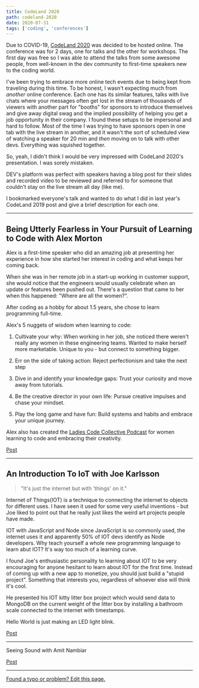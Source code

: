 ```yaml
---
title: CodeLand 2020
path: codeland-2020
date: 2020-07-31
tags: ['coding', 'conferences']
---
```


Due to COVID-19, [CodeLand 2020](https://codelandconf.com/) was decided to be hosted online. The conference was for 2 days, one for talks and the other for workshops. The first day was free so I was able to attend the talks from some awesome people, from well-known in the dev community to first-time speakers new to the coding world.

I've been trying to embrace more online tech events due to being kept from traveling during this time. To be honest, I wasn't expecting much from _another_ online conference. Each one has its similar features, talks with live chats where your messages often get lost in the stream of thousands of viewers with another part for "booths" for sponsors to introduce themselves and give away digital swag and the implied possibility of helping you get a job opportunity in their company. I found these setups to be impersonal and hard to follow. Most of the time I was trying to have sponsors open in one tab with the live stream in another, and it wasn't the sort of scheduled view of watching a speaker for 20 min and _then_ moving on to talk with other devs. Everything was squished together.

So, yeah, I didn't think I would be very impressed with CodeLand 2020's presentation. I was sorely mistaken.

DEV's platform was perfect with speakers having a blog post for their slides and recorded video to be reviewed and referred to for someone that couldn't stay on the live stream all day (like me).

I bookmarked everyone's talk and wanted to do what I did in last year's CodeLand 2019 post and give a brief description for each one.

---

## Being Utterly Fearless in Your Pursuit of Learning to Code with Alex Morton

Alex is a first-time speaker who did an amazing job at presenting her experience in how she started her interest in coding and what keeps her coming back.

When she was in her remote job in a start-up working in customer support, she would notice that the engineers would usually celebrate when an update or features been pushed out. There's a question that came to her when this happened: "Where are all the women?".

After coding as a hobby for about 1.5 years, she chose to learn programming full-time.

Alex's 5 nuggets of wisdom when learning to code:

1. Cultivate your why: When working in her job, she noticed there weren't really any women in these engineering teams. Wanted to make herself more marketable. Unique to you - but connect to something bigger.

2. Err on the side of taking action: Reject perfectionism and take the next step

3. Dive in and identify your knowledge gaps: Trust your curiosity and move away from tutorials.

4. Be the creative director in your own life: Pursue creative impulses and chase your mindset.

5. Play the long game and have fun: Build systems and habits and embrace your unique journey.

Alex also has created the [Ladies Code Collective Podcast](https://www.ladiescodecollective.com/) for women learning to code and embracing their creativity.

[Post](https://dev.to/alexlsalt/being-utterly-fearless-in-your-pursuit-of-learning-to-code-with-alex-morton-5o0)

---

## An Introduction To IoT with Joe Karlsson

> "It's just the internet but with 'things' on it."

Internet of Things(IOT) is a technique to connecting the internet to objects for different uses. I have seen it used for some very useful inventions - but Joe liked to point out that he really just likes the weird art projects people have made.

IOT with JavaScript and Node since JavaScript is so commonly used, the internet uses it and apparently 50% of IOT devs identify as Node developers. Why teach yourself a whole new programming language to learn abut IOT? It's way too much of a learning curve.

I found Joe's enthusiastic personality to learning about IOT to be very encouraging for anyone hesitant to learn about IOT for the first time. Instead of coming up with a new app to monetize, you should just build a "stupid project". Something that interests you, regardless of whoever else will think it's cool.

He presented his IOT kitty litter box project which would send data to MongoDB on the current weight of the litter box by installing a bathroom scale connected to the internet with timestamps.

Hello World is just making an LED light blink.

[Post](https://dev.to/joekarlsson/an-introduction-to-iot-with-joe-karlsson-2b8l)

---

Seeing Sound with Amit Nambiar



[Post](https://dev.to/amitlzkpa/seeing-sound-with-amit-nambiar-18ik)

---

[Found a typo or problem? Edit this page.](https://github.com/Dana94/website/blob/master/blog/2019-07-07-open-source.md)
